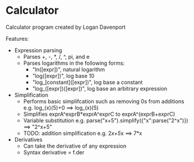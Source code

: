 # Calculator
Calculator program created by Logan Davenport

Features:
- Expression parsing
  - Parses +, -, *, /, ^, pi, and e
  - Parses logarithms in the following forms:
    - "ln([expr])", natural logarithm
    - "log([expr])", log base 10
    - "log_\[constant]([expr])", log base a constant
    - "log_([expr])([expr])", log base an arbitrary expression
- Simplification
  - Performs basic simplifcation such as removing 0s from additions e.g. log_(x)(5)+0 ==> log_(x)(5)
  - Simplifies exprA^exprB*exprA^exprC to exprA^(exprB+exprC)
  - Variable substitution e.g. parse("x+5").simplify({"x":parse("2^x")}) ==> "2^x+5"
  - TODO: addition simplification e.g. 2*x+5*x ==> 7*x
- Derivatives
  - Can take the derivative of any expression
  - Syntax derivative = f.der

  